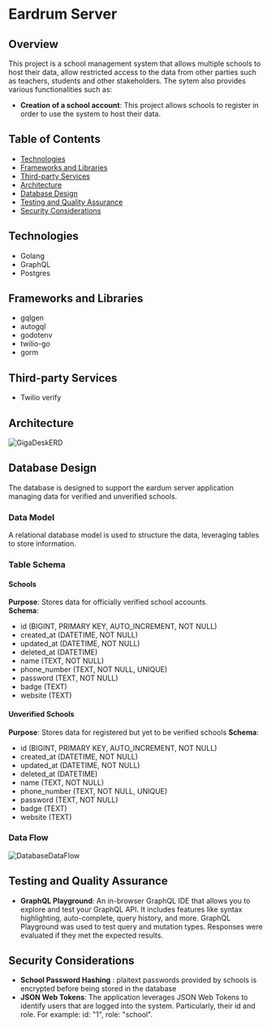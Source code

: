 # Eardrum Server    

## Overview  
This project is a school management system that allows multiple schools to host their data, allow restricted access to the data from other parties such as teachers, students and other stakeholders. The sytem also provides various functionalities such as:

* **Creation of a school account**: This project allows schools to register in order to use the system to host their data.

## Table of Contents

* [Technologies](#technologies)
* [Frameworks and Libraries](#frameworks-and-libraries)
* [Third-party Services](#third-party-services)
* [Architecture](#architecture)
* [Database Design](#database-design)
* [Testing and Quality Assurance](#testing-and-quality-assurance)
* [Security Considerations](#security-considerations)

## Technologies 

- Golang
- GraphQL
- Postgres

## Frameworks and Libraries

- gqlgen
- autogql
- godotenv
- twilio-go
- gorm

## Third-party Services 

- Twilio verify

## Architecture
![GigaDeskERD](https://github.com/user-attachments/assets/fe97da0c-7f0b-4c0d-96e8-047413dd2d42)         

## Database Design     
The database is designed to support the eardum server application managing data for verified and unverified schools.      
### Data Model
A relational database model is used to structure the data, leveraging tables to store information.    
### Table Schema      
#### Schools     
**Purpose**: Stores data for officially verified school accounts.     
**Schema**:
- id (BIGINT, PRIMARY KEY, AUTO_INCREMENT, NOT NULL)
- created_at (DATETIME, NOT NULL)
- updated_at (DATETIME, NOT NULL)
- deleted_at (DATETIME)
- name (TEXT, NOT NULL)
- phone_number (TEXT, NOT NULL, UNIQUE)
- password (TEXT, NOT NULL)
- badge (TEXT)
- website (TEXT)
#### Unverified Schools    
**Purpose**: Stores data for registered but yet to be verified schools
**Schema**:
- id (BIGINT, PRIMARY KEY, AUTO_INCREMENT, NOT NULL)
- created_at (DATETIME, NOT NULL)
- updated_at (DATETIME, NOT NULL)
- deleted_at (DATETIME)
- name (TEXT, NOT NULL)
- phone_number (TEXT, NOT NULL, UNIQUE)
- password (TEXT, NOT NULL)
- badge (TEXT)
- website (TEXT)
### Data Flow     
![DatabaseDataFlow](https://github.com/user-attachments/assets/2be496b2-632f-4250-a892-b7ca4c828c8b)        
## Testing and Quality Assurance   
- **GraphQL Playground**: An in-browser GraphQL IDE that allows you to explore and test your GraphQL API. It includes features like syntax highlighting, auto-complete, 
   query history, and more. GraphQL Playground was used to test query and mutation types. Responses were evaluated if they met the expected results.
## Security Considerations     
* **School Password Hashing** : plaitext passwords provided by schools is encrypted before being stored in the database
* **JSON Web Tokens**: The application leverages JSON Web Tokens to identify users that are logged into the system. Particularly, their id and role. For example: id: "1", 
   role: "school".